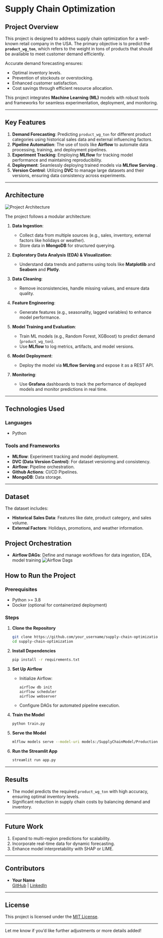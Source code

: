 # Supply Chain Optimization 

## **Project Overview**
This project is designed to address supply chain optimization for a well-known retail company in the USA. The primary objective is to predict the **`product_wg_ton`**, which refers to the weight in tons of products that should be available to meet customer demand efficiently.

Accurate demand forecasting ensures:
- Optimal inventory levels.
- Prevention of stockouts or overstocking.
- Enhanced customer satisfaction.
- Cost savings through efficient resource allocation.

This project integrates **Machine Learning (ML)** models with robust tools and frameworks for seamless experimentation, deployment, and monitoring.

---

## **Key Features**
1. **Demand Forecasting**: Predicting `product_wg_ton` for different product categories using historical sales data and external influencing factors.
2. **Pipeline Automation**: The use of tools like **Airflow** to automate data processing, training, and deployment pipelines.
3. **Experiment Tracking**: Employing **MLflow** for tracking model performance and maintaining reproducibility.
4. **Deployment**: Seamlessly deploying trained models via **MLflow Serving** .
5. **Version Control**: Utilizing **DVC** to manage large datasets and their versions, ensuring data consistency across experiments.

---

## **Architecture**

![Project Architecture](path_to_image/project_architecture.png)

The project follows a modular architecture:
1. **Data Ingestion**:
   - Collect data from multiple sources (e.g., sales, inventory, external factors like holidays or weather).
   - Store data in **MongoDB** for structured querying.

2. **Exploratory Data Analysis (EDA) & Visualization**:
   - Understand data trends and patterns using tools like **Matplotlib** and **Seaborn** and **Plotly**.

3. **Data Cleaning**:
   - Remove inconsistencies, handle missing values, and ensure data quality.

4. **Feature Engineering**:
   - Generate features (e.g., seasonality, lagged variables) to enhance model performance.

5. **Model Training and Evaluation**:
   - Train ML models (e.g., Random Forest, XGBoost) to predict demand (`product_wg_ton`).
   - Use **MLflow** to log metrics, artifacts, and model versions.

6. **Model Deployment**:
   - Deploy the model via **MLflow Serving** and expose it as a REST API.

7. **Monitoring**:
   - Use **Grafana** dashboards to track the performance of deployed models and monitor predictions in real time.

---

## **Technologies Used**

### **Languages**
- Python

### **Tools and Frameworks**
- **MLflow**: Experiment tracking and model deployment.
- **DVC (Data Version Control)**: For dataset versioning and consistency.
- **Airflow**: Pipeline orchestration.
- **Github Actions**: CI/CD Pipelines.
- **MongoDB**: Data storage.

---

## **Dataset**

The dataset includes:
- **Historical Sales Data**: Features like date, product category, and sales volume.
- **External Factors**: Holidays, promotions, and weather information.

## **Project Orchestration**
- **Airflow DAGs**: Define and manage workflows for data ingestion, EDA, model training
![Airflow Dags](/Users/nitin/Desktop/supply_chain_chain_/assets/IMG_20241130_113548.jpg)

## **How to Run the Project**

### **Prerequisites**
- Python >= 3.8
- Docker (optional for containerized deployment)

### **Steps**

1. **Clone the Repository**
   ```bash
   git clone https://github.com/your_username/supply-chain-optimization.git
   cd supply-chain-optimization
   ```

2. **Install Dependencies**
   ```bash
   pip install -r requirements.txt
   ```

3. **Set Up Airflow**
   - Initialize Airflow:
     ```bash
     airflow db init
     airflow scheduler
     airflow webserver
     ```
   - Configure DAGs for automated pipeline execution.

4. **Train the Model**
   ```bash
   python train.py
   ```

5. **Serve the Model**
   ```bash
   mlflow models serve --model-uri models:/SupplyChainModel/Production --port 5000
   ```

6. **Run the Streamlit App**
   ```bash
   streamlit run app.py
   ```

---

## **Results**
- The model predicts the required `product_wg_ton` with high accuracy, ensuring optimal inventory levels.
- Significant reduction in supply chain costs by balancing demand and inventory.

---

## **Future Work**
1. Expand to multi-region predictions for scalability.
2. Incorporate real-time data for dynamic forecasting.
3. Enhance model interpretability with SHAP or LIME.

---

## **Contributors**
- **Your Name**  
  [GitHub](https://github.com/your_username) | [LinkedIn](https://www.linkedin.com/in/your_profile)

---

## **License**
This project is licensed under the [MIT License](LICENSE).

---

Let me know if you’d like further adjustments or more details added!